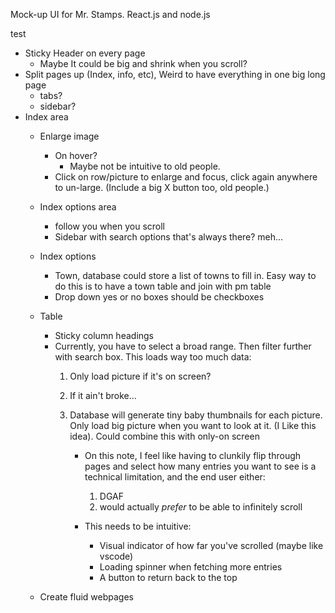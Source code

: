 Mock-up UI for Mr. Stamps.
React.js and node.js


test

- Sticky Header on every page
  - Maybe It could be big and shrink when you scroll?
- Split pages up (Index, info, etc), Weird to have everything in one big long page
  - tabs?
  - sidebar?
- Index area
  - Enlarge image
    - On hover?
      - Maybe not be intuitive to old people.
    - Click on row/picture to enlarge and focus, click again anywhere to un-large. 
  (Include a big X button too, old people.) 
  - Index options area
    - follow you when you scroll  
    - Sidebar with search options that's always there? meh...
  - Index options
    - Town, database could store a list of towns to fill in.
      Easy way to do this is to have a town table and join with pm table
    - Drop down yes or no boxes should be checkboxes
  
  - Table
    - Sticky column headings 
    - Currently, you have to select a broad range. Then filter further with search box. This loads way too much data:
      1. Only load picture if it's on screen? 
      2. If it ain't broke...
      2. Database will generate tiny baby thumbnails for each picture. Only load big picture when you want to look at it.
      (I Like this idea).
      Could combine this with only-on screen

         - On this note, I feel like having to clunkily flip through pages and select how many entries you want to see is a technical limitation, and 
         the end user either: 
           1. DGAF
           2. would actually *prefer* to be able to infinitely scroll
       
         - This needs to be intuitive:
           - Visual indicator of how far you've scrolled (maybe like vscode)
           - Loading spinner when fetching more entries
           - A button to return back to the top
          
  - Create fluid webpages
